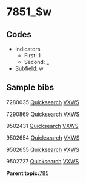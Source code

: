 # 7851\_$w

## Codes

-   Indicators
    -   First: 1
    -   Second: \_
-   Subfield: w

## Sample bibs

7280035 [Quicksearch](https://search.library.yale.edu/catalog/7280035) [VXWS](http://prodorbis.library.yale.edu:7014/vxws/GetHoldingsService?bibId=7280035)

7290869 [Quicksearch](https://search.library.yale.edu/catalog/7290869) [VXWS](http://prodorbis.library.yale.edu:7014/vxws/GetHoldingsService?bibId=7290869)

9502431 [Quicksearch](https://search.library.yale.edu/catalog/9502431) [VXWS](http://prodorbis.library.yale.edu:7014/vxws/GetHoldingsService?bibId=9502431)

9502654 [Quicksearch](https://search.library.yale.edu/catalog/9502654) [VXWS](http://prodorbis.library.yale.edu:7014/vxws/GetHoldingsService?bibId=9502654)

9502655 [Quicksearch](https://search.library.yale.edu/catalog/9502655) [VXWS](http://prodorbis.library.yale.edu:7014/vxws/GetHoldingsService?bibId=9502655)

9502727 [Quicksearch](https://search.library.yale.edu/catalog/9502727) [VXWS](http://prodorbis.library.yale.edu:7014/vxws/GetHoldingsService?bibId=9502727)

**Parent topic:**[785](../../tags/785/785.md)

